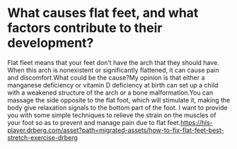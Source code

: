 # What causes flat feet, and what factors contribute to their development?

Flat fleet means that your feet don’t have the arch that they should have. When this arch is nonexistent or significantly flattened, it can cause pain and discomfort.What could be the cause?My opinion is that either a manganese deficiency or vitamin D deficiency at birth can set up a child with a weakened structure of the arch or a bone malformation.You can massage the side opposite to the flat foot, which will stimulate it, making the body give relaxation signals to the bottom part of the foot. I want to provide you with some simple techniques to relieve the strain on the muscles of your foot so as to prevent and manage pain due to flat feet.https://hls-player.drberg.com/asset?path=migrated-assets/how-to-fix-flat-feet-best-stretch-exercise-drberg